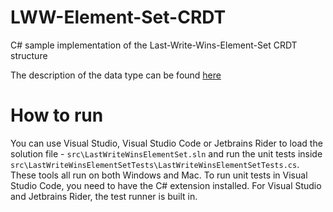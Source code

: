 # LWW-Element-Set-CRDT
C# sample implementation of the Last-Write-Wins-Element-Set CRDT structure

The description of the data type can be found [here](https://en.wikipedia.org/wiki/Conflict-free_replicated_data_type#LWW-Element-Set_(Last-Write-Wins-Element-Set))

# How to run
You can use Visual Studio, Visual Studio Code or Jetbrains Rider to load the solution file - `src\LastWriteWinsElementSet.sln` and run the unit tests inside `src\LastWriteWinsElementSetTests\LastWriteWinsElementSetTests.cs`. These tools all run on both Windows and Mac. To run unit tests in Visual Studio Code, you need to have the C# extension installed. For Visual Studio and Jetbrains Rider, the test runner is built in.
